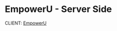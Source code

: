 # EmpowerU - Server Side

CLIENT: [EmpowerU](https://github.com/SM-Noushan/react-empowerU-server-ph-assignment-12)
